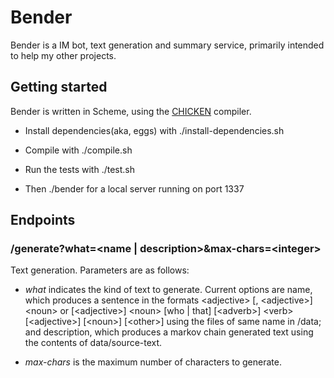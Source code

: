 # Bender

Bender is a IM bot, text generation and summary service, primarily intended to help my other projects.  

## Getting started 

Bender is written in Scheme, using the [CHICKEN](https://www.call-cc.org/) compiler.

* Install dependencies(aka, eggs) with ./install-dependencies.sh

* Compile with ./compile.sh

* Run the tests with ./test.sh

* Then ./bender for a local server running on port 1337

## Endpoints

### /generate?what=&lt;name | description&gt;&max-chars=&lt;integer&gt;

Text generation. Parameters are as follows:

* _what_ indicates the kind of text to generate. Current options are name, which produces a sentence in the formats &lt;adjective&gt; [, &lt;adjective&gt;] &lt;noun&gt; or [&lt;adjective&gt;] &lt;noun&gt; [who | that] [&lt;adverb&gt;] &lt;verb&gt; [&lt;adjective&gt;] [&lt;noun&gt;] [&lt;other&gt;] using the files of same name in /data; and description, which produces a markov chain generated text using the contents of data/source-text.

* _max-chars_ is the maximum number of characters to generate.

